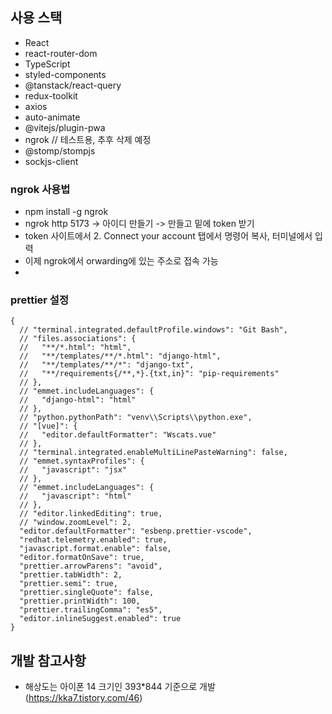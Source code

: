 ## 사용 스택

- React
- react-router-dom
- TypeScript
- styled-components
- @tanstack/react-query
- redux-toolkit
- axios
- auto-animate
- @vitejs/plugin-pwa
- ngrok // 테스트용, 추후 삭제 예정
- @stomp/stompjs
- sockjs-client

### ngrok 사용법

- npm install -g ngrok
- ngrok http 5173 -> 아이디 만들기 -> 만들고 밑에 token 받기
- token 사이트에서 2. Connect your account 탭에서 명령어 복사, 터미널에서 입력
- 이제 ngrok에서 orwarding에 있는 주소로 접속 가능
-

### prettier 설정

```
{
  // "terminal.integrated.defaultProfile.windows": "Git Bash",
  // "files.associations": {
  //   "**/*.html": "html",
  //   "**/templates/**/*.html": "django-html",
  //   "**/templates/**/*": "django-txt",
  //   "**/requirements{/**,*}.{txt,in}": "pip-requirements"
  // },
  // "emmet.includeLanguages": {
  //   "django-html": "html"
  // },
  // "python.pythonPath": "venv\\Scripts\\python.exe",
  // "[vue]": {
  //   "editor.defaultFormatter": "Wscats.vue"
  // },
  // "terminal.integrated.enableMultiLinePasteWarning": false,
  // "emmet.syntaxProfiles": {
  //   "javascript": "jsx"
  // },
  // "emmet.includeLanguages": {
  //   "javascript": "html"
  // },
  // "editor.linkedEditing": true,
  // "window.zoomLevel": 2,
  "editor.defaultFormatter": "esbenp.prettier-vscode",
  "redhat.telemetry.enabled": true,
  "javascript.format.enable": false,
  "editor.formatOnSave": true,
  "prettier.arrowParens": "avoid",
  "prettier.tabWidth": 2,
  "prettier.semi": true,
  "prettier.singleQuote": false,
  "prettier.printWidth": 100,
  "prettier.trailingComma": "es5",
  "editor.inlineSuggest.enabled": true
}
```

## 개발 참고사항

- 해상도는 아이폰 14 크기인 393\*844 기준으로 개발 (https://kka7.tistory.com/46)
